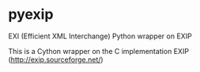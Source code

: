 pyexip
======

EXI (Efficient XML Interchange) Python wrapper on EXIP

This is a Cython wrapper on the C implementation EXIP (http://exip.sourceforge.net/)
